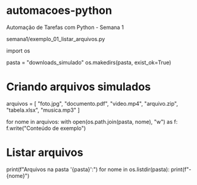 # automacoes-python
Automação de Tarefas com Python - Semana 1

semana1/exemplo_01_listar_arquivos.py

import os

pasta = "downloads_simulado"
os.makedirs(pasta, exist_ok=True)

# Criando arquivos simulados
arquivos = [
    "foto.jpg",
    "documento.pdf",
    "video.mp4",
    "arquivo.zip",
    "tabela.xlsx",
    "musica.mp3"
]

for nome in arquivos:
    with open(os.path.join(pasta, nome), "w") as f:
        f.write("Conteúdo de exemplo")

# Listar arquivos
print(f"Arquivos na pasta '{pasta}':")
for nome in os.listdir(pasta):
    print(f"- {nome}")
